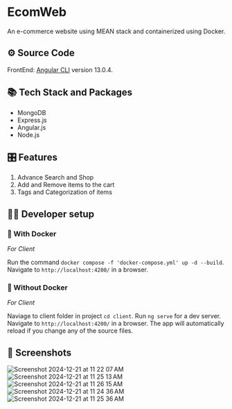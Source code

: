# EcomWeb

An e-commerce website using MEAN stack and containerized using Docker.

## ⚙️ Source Code

FrontEnd: [Angular CLI](https://github.com/angular/angular-cli) version 13.0.4.

## 📚 Tech Stack and Packages

* MongoDB
* Express.js
* Angular.js
* Node.js


## 🎛️ Features

1. Advance Search and Shop
2. Add and Remove items to the cart
3. Tags and Categorization of items

## 🧑‍💻 Developer setup

### 🐳 With Docker

*For Client* 

Run the command `docker compose -f 'docker-compose.yml' up -d --build`. Navigate to `http://localhost:4200/` in a browser.

### 🎣 Without Docker

*For Client* 

Naviage to client folder in project `cd client`.
Run `ng serve` for a dev server. Navigate to `http://localhost:4200/` in a browser. The app will automatically reload if you change any of the source files.

## 📸 Screenshots

![Screenshot 2024-12-21 at 11 22 07 AM](https://github.com/user-attachments/assets/eb4b8ac7-447e-4a4c-8884-8cc855de6d71)
![Screenshot 2024-12-21 at 11 25 13 AM](https://github.com/user-attachments/assets/6e16596f-f69b-4340-8704-c21ad0174f76)
![Screenshot 2024-12-21 at 11 26 15 AM](https://github.com/user-attachments/assets/9603753c-d7f9-4cc2-9286-c2bf7dd73843)
![Screenshot 2024-12-21 at 11 24 36 AM](https://github.com/user-attachments/assets/a5e0c382-0a8f-467d-98a9-21fa046b8138)
![Screenshot 2024-12-21 at 11 25 36 AM](https://github.com/user-attachments/assets/65bb669a-e415-4172-8c6b-360c72794fb9)
